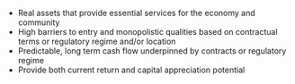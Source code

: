 
- Real assets that provide essential services for the economy and community
- High barriers to entry and monopolistic qualities based on contractual terms or regulatory regime and/or location
- Predictable, long term cash flow underpinned by contracts or regulatory regime
- Provide both current return and capital appreciation potential
